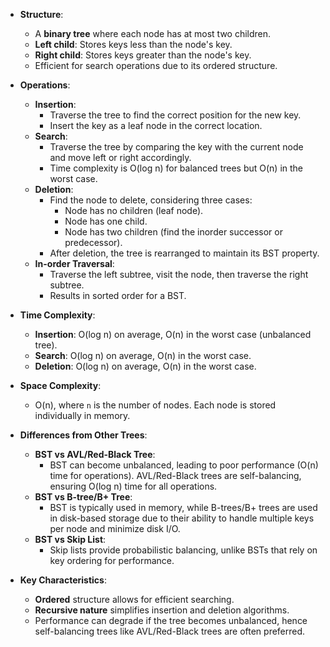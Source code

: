 - **Structure**:
  - A **binary tree** where each node has at most two children.
  - **Left child**: Stores keys less than the node's key.
  - **Right child**: Stores keys greater than the node's key.
  - Efficient for search operations due to its ordered structure.

- **Operations**:
  - **Insertion**:
    - Traverse the tree to find the correct position for the new key.
    - Insert the key as a leaf node in the correct location.
  - **Search**:
    - Traverse the tree by comparing the key with the current node and move left or right accordingly.
    - Time complexity is O(log n) for balanced trees but O(n) in the worst case.
  - **Deletion**:
    - Find the node to delete, considering three cases:
      - Node has no children (leaf node).
      - Node has one child.
      - Node has two children (find the inorder successor or predecessor).
    - After deletion, the tree is rearranged to maintain its BST property.
  - **In-order Traversal**:
    - Traverse the left subtree, visit the node, then traverse the right subtree.
    - Results in sorted order for a BST.

- **Time Complexity**:
  - **Insertion**: O(log n) on average, O(n) in the worst case (unbalanced tree).
  - **Search**: O(log n) on average, O(n) in the worst case.
  - **Deletion**: O(log n) on average, O(n) in the worst case.

- **Space Complexity**:
  - O(n), where `n` is the number of nodes. Each node is stored individually in memory.

- **Differences from Other Trees**:
  - **BST vs AVL/Red-Black Tree**: 
    - BST can become unbalanced, leading to poor performance (O(n) time for operations). AVL/Red-Black trees are self-balancing, ensuring O(log n) time for all operations.
  - **BST vs B-tree/B+ Tree**: 
    - BST is typically used in memory, while B-trees/B+ trees are used in disk-based storage due to their ability to handle multiple keys per node and minimize disk I/O.
  - **BST vs Skip List**: 
    - Skip lists provide probabilistic balancing, unlike BSTs that rely on key ordering for performance.

- **Key Characteristics**:
  - **Ordered** structure allows for efficient searching.
  - **Recursive nature** simplifies insertion and deletion algorithms.
  - Performance can degrade if the tree becomes unbalanced, hence self-balancing trees like AVL/Red-Black trees are often preferred.